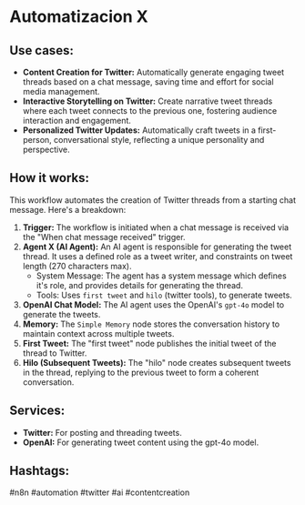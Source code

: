 # Automatizacion X

## Use cases:

- **Content Creation for Twitter:** Automatically generate engaging tweet threads based on a chat message, saving time and effort for social media management.
- **Interactive Storytelling on Twitter:** Create narrative tweet threads where each tweet connects to the previous one, fostering audience interaction and engagement.
- **Personalized Twitter Updates:** Automatically craft tweets in a first-person, conversational style, reflecting a unique personality and perspective.

## How it works:

This workflow automates the creation of Twitter threads from a starting chat message. Here's a breakdown:

1.  **Trigger:** The workflow is initiated when a chat message is received via the "When chat message received" trigger.
2.  **Agent X (AI Agent):** An AI agent is responsible for generating the tweet thread. It uses a defined role as a tweet writer, and constraints on tweet length (270 characters max).
    *   System Message: The agent has a system message which defines it's role, and provides details for generating the thread.
    *   Tools: Uses `first tweet` and `hilo` (twitter tools), to generate tweets.
3.  **OpenAI Chat Model:** The AI agent uses the OpenAI's `gpt-4o` model to generate the tweets.
4.  **Memory:** The `Simple Memory` node stores the conversation history to maintain context across multiple tweets.
5.  **First Tweet:** The "first tweet" node publishes the initial tweet of the thread to Twitter.
6.  **Hilo (Subsequent Tweets):** The "hilo" node creates subsequent tweets in the thread, replying to the previous tweet to form a coherent conversation.

## Services:

-   **Twitter:** For posting and threading tweets.
-   **OpenAI:** For generating tweet content using the gpt-4o model.

## Hashtags:

#n8n #automation #twitter #ai #contentcreation

